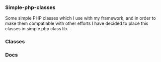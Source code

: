 ### Simple-php-classes

Some simple PHP classes which I use with my framework, and in order to make them compatiable with other efforts I have decided to place this classes in simple php class lib. 

### Classes

### Docs





